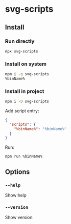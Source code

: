 # svg-scripts

## Install

### Run directly

```bash
npx svg-scripts
```

### Install on system

```bash
npm i -g svg-scripts
%binName%
```

### Install in project

```bash
npm i -D svg-scripts
```

Add script entry:

```json
{
  "scripts": {
    "%binName%": "%binName%"
  }
}
```

Run:

```bash
npm run %binName%
```

## Options

### `--help`

Show help

### `--version`

Show version
